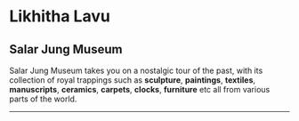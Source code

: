 # Likhitha Lavu

## Salar Jung Museum
Salar Jung Museum takes you on a nostalgic tour of the past, with its collection of royal trappings such as **sculpture**, **paintings**, **textiles**, **manuscripts**, **ceramics**, **carpets**, **clocks**, **furniture** etc all from various parts of the world.
***
# 

